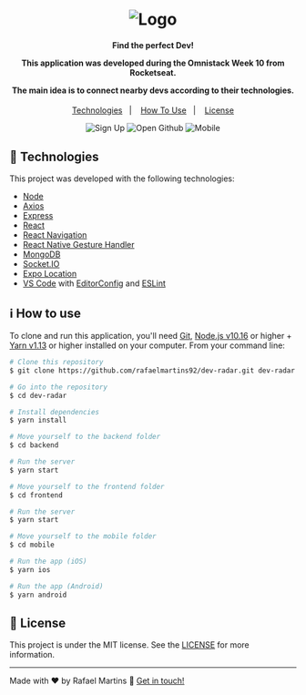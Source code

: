 <h1 align="center">
    <img alt="Logo" src="https://ik.imagekit.io/rafaelmartins/dev-radar_UON0wz0Dz.png" />
    <br>
</h1>

<h4 align="center">
  <p>Find the perfect Dev!</p>
  
  <p>This application was developed during the Omnistack Week 10 from Rocketseat.</p>

  <p>The main idea is to connect nearby devs according to their technologies.</p>
</h4>


<p align="center">
  <a href="#rocket-technologies">Technologies</a>&nbsp;&nbsp;&nbsp;|&nbsp;&nbsp;&nbsp;
  <a href="#information_source-how-to-use">How To Use</a>&nbsp;&nbsp;&nbsp;|&nbsp;&nbsp;&nbsp;
  <a href="#memo-license">License</a>
</p>

<p align="center">
  <img alt="Sign Up" src="https://ik.imagekit.io/rafaelmartins/signin_-By_gPvo-.gif">
  <img alt="Open Github" src="https://ik.imagekit.io/rafaelmartins/open-github_G7MVhfBRE.gif">
  <img alt="Mobile" src="https://ik.imagekit.io/rafaelmartins/mobile_vDcnH8Vxi.gif">

</p>

## :rocket: Technologies

This project was developed with the following technologies:

-  [Node](https://nodejs.org/en/docs/)
-  [Axios](https://github.com/axios/axios)
-  [Express](https://expressjs.com/pt-br/)
-  [React](https://reactjs.org/docs/getting-started.html)
-  [React Navigation](https://reactnavigation.org/)
-  [React Native Gesture Handler](https://kmagiera.github.io/react-native-gesture-handler/)
-  [MongoDB](https://www.mongodb.com/)
-  [Socket.IO](https://socket.io/)
-  [Expo Location](https://docs.expo.io/versions/latest/sdk/location/)
-  [VS Code][vc] with [EditorConfig][vceditconfig] and [ESLint][vceslint]

## :information_source: How to use

To clone and run this application, you'll need [Git](https://git-scm.com), [Node.js v10.16][nodejs] or higher + [Yarn v1.13][yarn] or higher installed on your computer. From your command line:

```bash
# Clone this repository
$ git clone https://github.com/rafaelmartins92/dev-radar.git dev-radar

# Go into the repository
$ cd dev-radar

# Install dependencies
$ yarn install

# Move yourself to the backend folder
$ cd backend

# Run the server
$ yarn start

# Move yourself to the frontend folder
$ cd frontend

# Run the server
$ yarn start

# Move yourself to the mobile folder
$ cd mobile

# Run the app (iOS)
$ yarn ios

# Run the app (Android)
$ yarn android
```

## :memo: License
This project is under the MIT license. See the [LICENSE](https://github.com/rafaelmartins92/dev-radar/blob/master/LICENSE) for more information.

---

Made with ♥ by Rafael Martins :wave: [Get in touch!](https://www.linkedin.com/in/rafael-martins92/)

[nodejs]: https://nodejs.org/
[yarn]: https://yarnpkg.com/
[vc]: https://code.visualstudio.com/
[vceditconfig]: https://marketplace.visualstudio.com/items?itemName=EditorConfig.EditorConfig
[vceslint]: https://marketplace.visualstudio.com/items?itemName=dbaeumer.vscode-eslint
